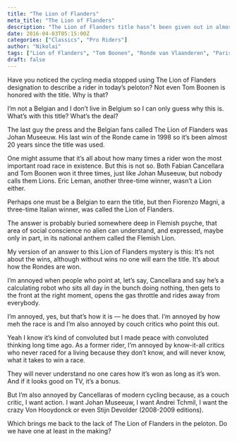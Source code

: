 ```yaml
---
title: "The Lion of Flanders"
meta_title: "The Lion of Flanders"
description: "The Lion of Flanders title hasn’t been given out in almost two decades. Why do modern legends like Tom Boonen and Fabian Cancellara fall short, and what does it take to be crowned in Flanders today?"
date: 2016-04-03T05:15:00Z
categories: ["Classics", "Pro Riders"]
author: "Nikolai"
tags: ["Lion of Flanders", "Tom Boonen", "Ronde van Vlaanderen", "Paris-Roubaix", "Johan Museeuw"]
draft: false
---
```


Have you noticed the cycling media stopped using The Lion of Flanders designation to describe a rider in today’s peloton? Not even Tom Boonen is honored with the title. Why is that?

I’m not a Belgian and I don’t live in Belgium so I can only guess why this is. What’s with this title? What’s the deal?

The last guy the press and the Belgian fans called The Lion of Flanders was Johan Museeuw. His last win of the Ronde came in 1998 so it’s been almost 20 years since the title was used.

One might assume that it’s all about how many times a rider won the most important road race in existence. But this is not so. Both Fabian Cancellara and Tom Boonen won it three times, just like Johan Museeuw, but nobody calls them Lions. Eric Leman, another three-time winner, wasn’t a Lion either.

Perhaps one must be a Belgian to earn the title, but then Fiorenzo Magni, a three-time Italian winner, was called the Lion of Flanders.

The answer is probably buried somewhere deep in Flemish psyche, that area of social conscience no alien can understand, and expressed, maybe only in part, in its national anthem called the Flemish Lion.

My version of an answer to this Lion of Flanders mystery is this: It’s not about the wins, although without wins no one will earn the title. It’s about how the Rondes are won.

I’m annoyed when people who point at, let’s say, Cancellara and say he’s a calculating robot who sits all day in the bunch doing nothing, then gets to the front at the right moment, opens the gas throttle and rides away from everybody.

I’m annoyed, yes, but that’s how it is — he does that. I’m annoyed by how meh the race is and I’m also annoyed by couch critics who point this out.

Yeah I know it’s kind of convoluted but I made peace with convoluted thinking long time ago. As a former rider, I’m annoyed by know-it-all critics who never raced for a living because they don’t know, and will never know, what it takes to win a race.

They will never understand no one cares how it’s won as long as it’s won. And if it looks good on TV, it’s a bonus.

But I’m also annoyed by Cancellaras of modern cycling because, as a couch critic, I want action. I want Johan Museeuw, I want Andrei Tchmil, I want the crazy Von Hooydonck or even Stijn Devolder (2008-2009 editions).

Which brings me back to the lack of The Lion of Flanders in the peloton. Do we have one at least in the making?